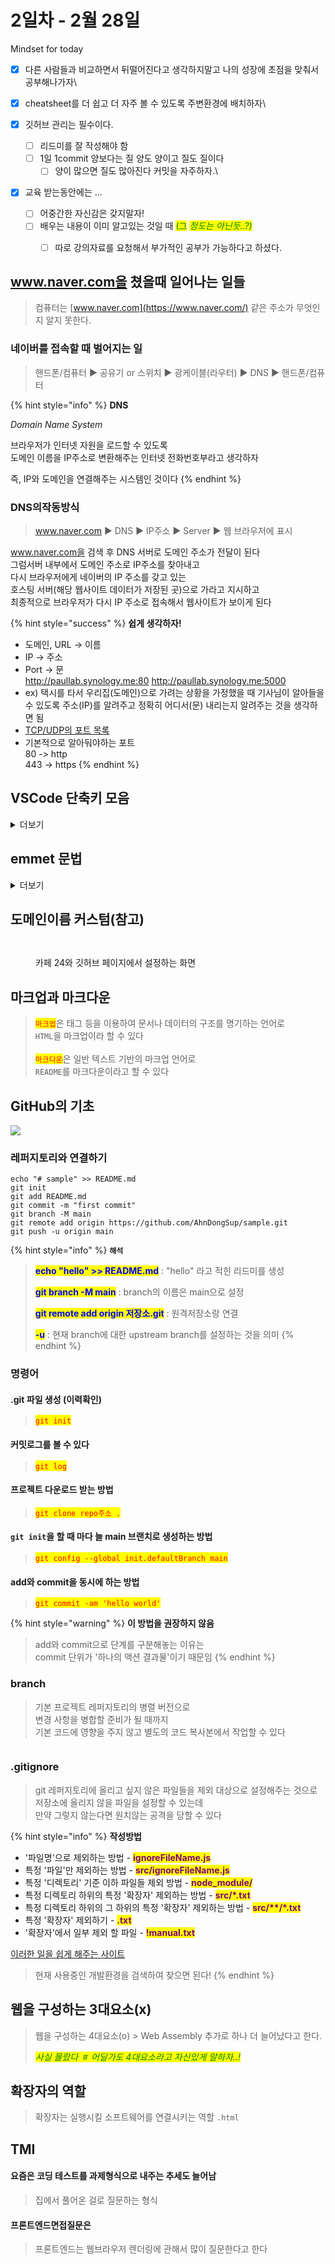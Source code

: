 # 2일차 - 2월 28일

Mindset for today



* [x] 다른 사람들과 비교하면서 뒤떨어진다고 생각하지말고 나의 성장에 초점을 맞춰서 공부해나가자\

* [x] cheatsheet를 더 쉽고 더 자주 볼 수 있도록 주변환경에 배치하자\

* [x] 깃허브 관리는 필수이다.
  * [ ] 리드미를 잘 작성해야 함&#x20;
  * [ ] 1일 1commit 양보다는 질  양도 양이고 질도 질이다
    * [ ] 양이 많으면 질도 많아진다 커밋을 자주하자.\

* [x] 교육 받는동안에는 ...
  * [ ] 어중간한 자신감은 갖지말자!
  * [ ] 배우는 내용이 이미 알고있는 것일 때 <mark style="color:green;">(그</mark> <mark style="color:green;"></mark>_<mark style="color:green;">정도는 아닌듯..?)</mark>_
    * [ ] 따로 강의자료를 요청해서 부가적인 공부가 가능하다고 하셨다.&#x20;





## www.naver.com을 쳤을때 일어나는 일들

> 컴퓨터는 [www.naver.com](https://www.naver.com/) 같은 주소가 무엇인지 알지 못한다.

### 네이버를 접속할 때 벌어지는 일

> 핸드폰/컴퓨터 ▶ 공유기 or 스위치 ▶ 광케이블(라우터) ▶ DNS ▶ 핸드폰/컴퓨터

{% hint style="info" %}
**DNS**

_Domain Name System_

브라우저가 인터넷 자원을 로드할 수 있도록 \
도메인 이름을 IP주소로 변환해주는 인터넷 전화번호부라고 생각하자

즉, IP와 도메인을 연결해주는 시스템인 것이다
{% endhint %}

### DNS의작동방식

> www.naver.com  ▶ DNS  ▶ IP주소 ▶ Server ▶ 웹 브라우저에 표시

www.naver.com을 검색 후 DNS 서버로 도메인 주소가 전달이 된다\
그럼서버 내부에서 도메인 주소로 IP주소를 찾아내고 \
다시 브라우저에게 네이버의 IP 주소를 갖고 있는 \
호스팅 서버(해당 웹사이트 데이터가 저장된 곳)으로 가라고 지시하고\
최종적으로 브라우저가 다시 IP 주소로 접속해서 웹사이트가 보이게 된다

{% hint style="success" %}
**쉽게 생각하자!**

* 도메인, URL -> 이름
* IP -> 주소
* Port -> 문\
  http://paullab.synology.me:80 http://paullab.synology.me:5000
* ex) 택시를 타서 우리집(도메인)으로 가려는 상황을 가정했을 때 기사님이 알아들을 수 있도록 주소(IP)를 알려주고 정확히 어디서(문) 내리는지 알려주는 것을 생각하면 됨
* [TCP/UDP의 포트 목록](https://ko.wikipedia.org/wiki/TCP/UDP%EC%9D%98\_%ED%8F%AC%ED%8A%B8\_%EB%AA%A9%EB%A1%9D)
* 기본적으로 알아둬야하는 포트\
  80 -> http\
  443 -> https
{% endhint %}





## VSCode 단축키 모음

<details>

<summary>더보기</summary>

모든 단축키 : <mark style="color:red;">`Ctrl + K + S`</mark>

Settings : <mark style="color:red;">`Ctrl + ,`</mark> (오른쪽 상단에 Settings.json file open으로 좀 더 다양한 커스터마이징 가능)

Sidebar : <mark style="color:red;">`Ctrl + B`</mark>

Terminal : <mark style="color:red;">`` Ctrl + Shift + ` ``</mark> (백틱, 틸트, 템플릿리터럴)

Command palette : <mark style="color:red;">`Ctrl + Shift + P, F1`</mark>

동시 선택 : <mark style="color:red;">`Ctrl + D`</mark> (2번 입력, <mark style="color:red;">`Ctrl + Shift + D`</mark>와 같은 역할)

동시 수정 : <mark style="color:red;">`Ctrl + Alt + 방향키(상, 하)`</mark>, <mark style="color:red;">`Alt + Click`</mark>, <mark style="color:red;">`Alt + Shift + Drag`</mark>, <mark style="color:red;">`Alt + Shift + i`</mark>

Quick Open : <mark style="color:red;">`Ctrl + P`</mark>

문장의 양 끝 : <mark style="color:red;">`Home`</mark> <mark style="color:red;"></mark><mark style="color:red;">/</mark> <mark style="color:red;"></mark><mark style="color:red;">`End`</mark>

코드의 양 끝 : <mark style="color:red;">`Ctrl + Home`</mark> / <mark style="color:red;">`Ctrl + End`</mark>

복사 / 붙여넣기 : <mark style="color:red;">`Ctrl + C`</mark> / <mark style="color:red;">`Ctrl + V`</mark> / <mark style="color:red;">`Alt + 방향키(위, 아래)`</mark>

단어 복사 : <mark style="color:red;">`Ctrl + Shift + 방향키(위, 아래)`</mark>

주석 : <mark style="color:red;">`Ctrl + /`</mark>

들여쓰기 / 내어쓰기 : <mark style="color:red;">`Ctrl + [`</mark> <mark style="color:red;"></mark><mark style="color:red;">/</mark> <mark style="color:red;"></mark><mark style="color:red;">`Ctrl + ]`</mark>, <mark style="color:red;">`tab`</mark>, <mark style="color:red;">`shift + tab`</mark>

한 줄 삭제 : <mark style="color:red;">`Shift + Del`</mark>

파일 생성 : <mark style="color:red;">`Ctrl + N`</mark>

</details>





## emmet 문법

<details>

<summary>더보기</summary>

<mark style="color:blue;">`!`</mark> : html 문서의 기본적인 틀을 단번에 만들어준다

<mark style="color:blue;">`h1{hello world}`</mark> : h1 태그안에 원하는 텍스트를 넣는다

<mark style="color:blue;">`h1+p`</mark> : h1 태그 바로 뒤에 p태그를 넣는다

<mark style="color:blue;">`h$*6`</mark> : h1부터 h6까지 태그를 생성한다

<mark style="color:blue;">`p#hello`</mark> : p태그 안에 hello 라는 id이름을 부여한다

<mark style="color:blue;">`p#hello1.hello2`</mark> : p태그 안에 hello2라는 클래스 이름도 같이 부여할 수 있다

<mark style="color:blue;">`p.one.two.three`</mark> : 동시에 여러개의 클래스 이름을 부여할 수 있다

<mark style="color:blue;">`table>(tr>td*6)*4`</mark> : 6개의 행과 4개의 열로 이루어진 테이블을 생성한다

<mark style="color:blue;">`ul>li*5`</mark> : ul 태그 안에 li태그를 5개 생성한다

<mark style="color:blue;">`ul>li.item$*5`</mark> : 여러개의 태그를 생성함과 동시에 각각 다른 클래스이름을 부여할 수 있다

</details>





## 도메인이름 커스텀(참고)

<figure><img src="../../../.gitbook/assets/image (2) (1).png" alt=""><figcaption></figcaption></figure>

<figure><img src="../../../.gitbook/assets/image (3) (1).png" alt=""><figcaption><p>카페 24와 깃허브 페이지에서 설정하는 화면</p></figcaption></figure>





## 마크업과 마크다운&#x20;

> <mark style="color:red;">`마크업`</mark>은 태그 등을 이용하여 문서나 데이터의 구조를 명기하는 언어로\
> `HTML`을 마크업이라 할 수 있다\
> \
> <mark style="color:red;">`마크다운`</mark>은 일반 텍스트 기반의 마크업 언어로\
> `README`를 마크다운이라고 할 수 있다





## GitHub의 기초

![](../../../.gitbook/assets/image.png)

### 레퍼지토리와 연결하기

```
echo "# sample" >> README.md
git init
git add README.md
git commit -m "first commit"
git branch -M main
git remote add origin https://github.com/AhnDongSup/sample.git
git push -u origin main
```

{% hint style="info" %}
**`해석`**

> <mark style="color:blue;">**echo "hello" >> README.md**</mark> : "hello" 라고 적힌 리드미를 생성
>
> <mark style="color:blue;">**git branch -M main**</mark> : branch의 이름은 main으로 설정
>
> <mark style="color:blue;">**git remote add origin 저장소.git**</mark> : 원격저장소랑 연결
>
> <mark style="color:blue;">**-u**</mark> : 현재 branch에 대한 upstream branch를 설정하는 것을 의미
{% endhint %}

### 명령어

#### .git 파일 생성 (이력확인)

> <mark style="color:red;">`git init`</mark>

#### 커밋로그를 볼 수 있다

> <mark style="color:red;">`git log`</mark>

#### 프로젝트 다운로드 받는 방법

> <mark style="color:red;">`git clone repo주소 .`</mark>

#### `git init`을 할 때 마다 늘 main 브랜치로 생성하는 방법

> <mark style="color:red;">`git config --global init.defaultBranch main`</mark>&#x20;

#### add와 commit을 동시에 하는 방법

> <mark style="color:red;">`git commit -am 'hello world'`</mark>

{% hint style="warning" %}
**이 방법을 권장하지 않음**

> add와 commit으로 단계를 구분해놓는 이유는 \
> commit 단위가 '하나의 액션 결과물'이기 때문임
{% endhint %}

### branch

> 기본 프로젝트 레퍼지토리의 병렬 버전으로 \
> 변경 사항을 병합할 준비가 될 때까지 \
> 기본 코드에 영향을 주지 않고 별도의 코드 복사본에서 작업할 수 있다

<img src="../../../.gitbook/assets/image (4) (1).png" alt="" data-size="original">

### .gitignore&#x20;

> git 레퍼지토리에 올리고 싶지 않은 파일들을 제외 대상으로 설정해주는 것으로\
> 저장소에 올리지 않을 파일을 설정할 수 있는데\
> 만약 그렇지 않는다면 원치않는 공격을 당할 수 있다

{% hint style="info" %}
**작성방법**

* '파일명'으로 제외하는 방법 - <mark style="color:purple;">**ignoreFileName.js**</mark>
* 특정 '파일'만 제외하는 방법 - <mark style="color:purple;">**src/ignoreFileName.js**</mark>
* 특정 '디렉토리' 기준 이하 파일들 제외 방법 - <mark style="color:purple;">**node\_module/**</mark>
* 특정 디렉토리 하위의 특정 '확장자' 제외하는 방법 - <mark style="color:purple;">**src/\*.txt**</mark>
* 특정 디렉토리 하위의 그 하위의 특정 '확장자' 제외하는 방법 - <mark style="color:purple;">**src/\*\*/\*.txt**</mark>
* 특정 '확장자' 제외하기 - <mark style="color:purple;">**.txt**</mark>
* '확장자'에서 일부 제외 할 파일 - <mark style="color:purple;">**!manual.txt**</mark>

<mark style="color:purple;"></mark>

[이러한 일을 쉽게 해주는 사이트](https://www.toptal.com/developers/gitignore)

> 현재 사용중인 개발환경을 검색하여 찾으면 된다!
{% endhint %}





## 웹을 구성하는 3대요소(x)

> 웹을 구성하는 4대요소(o) > Web Assembly 추가로 하나 더 늘어났다고 한다.
>
> _<mark style="color:green;">사실 몰랐다 ㅎ 어딜가도 4대요소라고 자신있게 말하자..!</mark>_





## 확장자의 역할

> 확장자는 실행시킬 소프트웨어를 연결시키는 역할 `.html`





## TMI

#### 요즘은 코딩 테스트를 과제형식으로 내주는 추세도 늘어남

> 집에서 풀어온 걸로 질문하는 형식

#### 프론트엔드면접질문은

> 프론트엔드는  웹브라우저 렌더링에 관해서 많이 질문한다고 한다
